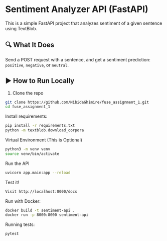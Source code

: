 # Sentiment Analyzer API (FastAPI)

This is a simple FastAPI project that analyzes sentiment of a given sentence using TextBlob.

## 🔍 What It Does

Send a POST request with a sentence, and get a sentiment prediction: `positive`, `negative`, or `neutral`.

## ▶️ How to Run Locally

1. Clone the repo
```bash
git clone https://github.com/NibidaGhimire/fuse_assignment_1.git
cd fuse_assignment_1
```

Install requirements:
```bash
pip install -r requirements.txt
python -m textblob.download_corpora
```

Virtual Environment (This is Optional)
```bash
python3 -m venv venv
source venv/bin/activate
```

Run the API
```bash
uvicorn app.main:app --reload
```


Test it!
```bash
Visit http://localhost:8000/docs
```

Run with Docker:
```bash
docker build -t sentiment-api .
docker run -p 8000:8000 sentiment-api
```


Running tests:
```bash
pytest
```



